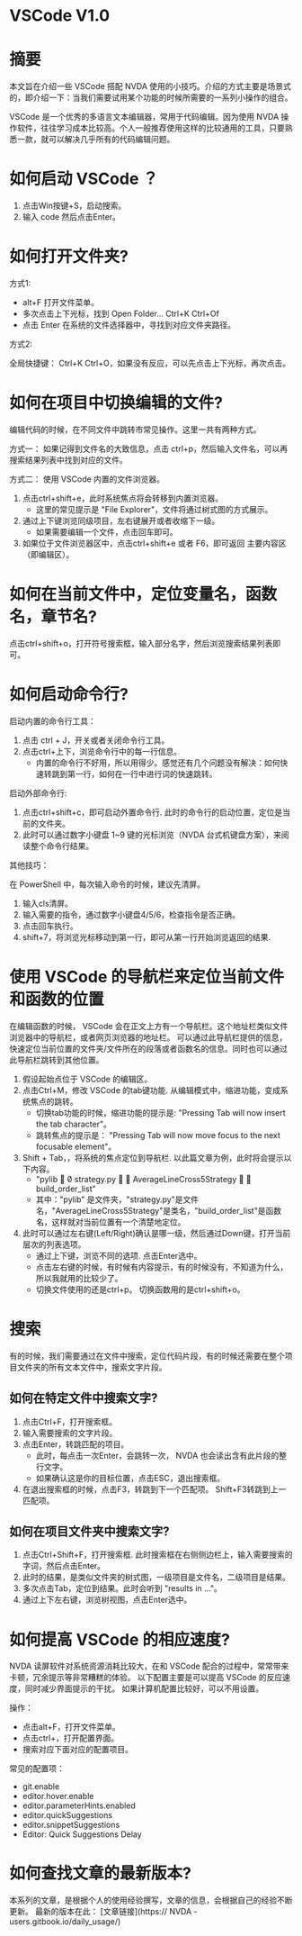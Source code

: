VSCode V1.0
=========

# 摘要

本文旨在介绍一些  VSCode  搭配  NVDA  使用的小技巧。介绍的方式主要是场景式的，即介绍一下：当我们需要试用某个功能的时候所需要的一系列小操作的组合。

VSCode 是一个优秀的多语言文本编辑器，常用于代码编辑。因为使用 NVDA 操作软件，往往学习成本比较高。个人一般推荐使用这样的比较通用的工具，只要熟悉一款，就可以解决几乎所有的代码编辑问题。

# 如何启动 VSCode ？

1. 点击Win按键+S，启动搜索。
2. 输入 code 然后点击Enter。

# 如何打开文件夹?

方式1: 

- alt+F 打开文件菜单。
- 多次点击上下光标，找到 Open Folder... Ctrl+K Ctrl+Of
- 点击 Enter 在系统的文件选择器中，寻找到对应文件夹路径。

方式2:

全局快捷键： Ctrl+K Ctrl+O，如果没有反应，可以先点击上下光标，再次点击。 


# 如何在项目中切换编辑的文件?

编辑代码的时候，在不同文件中跳转市常见操作。这里一共有两种方式。

方式一： 如果记得到文件名的大致信息，点击 ctrl+p，然后输入文件名，可以再搜索结果列表中找到对应的文件。

方式二： 使用 VSCode 内置的文件浏览器。
1. 点击ctrl+shift+e，此时系统焦点将会转移到内置浏览器。
    - 这里的常见提示是 "File Explorer"，文件将通过树式图的方式展示。
2. 通过上下键浏览同级项目，左右键展开或者收缩下一级。
    - 如果需要编辑一个文件，点击回车即可。
3. 如果位于文件浏览器区中，点击ctrl+shift+e 或者 F6，即可返回 主要内容区（即编辑区）。

# 如何在当前文件中，定位变量名，函数名，章节名?

点击ctrl+shift+o，打开符号搜索框，输入部分名字，然后浏览搜索结果列表即可。

# 如何启动命令行?

启动内置的命令行工具：
1. 点击 ctrl + J，开关或者关闭命令行工具。
2. 点击ctrl+上下，浏览命令行中的每一行信息。
    - 内置的命令行不好用，所以用得少。感觉还有几个问题没有解决：如何快速转跳到第一行，如何在一行中进行词的快速跳转。

启动外部命令行:
1. 点击ctrl+shift+c，即可启动外置命令行. 此时的命令行的启动位置，定位是当前的文件夹。
2. 此时可以通过数字小键盘 1~9 键的光标浏览（NVDA 台式机键盘方案），来阅读整个命令行结果。

其他技巧：

在 PowerShell 中，每次输入命令的时候，建议先清屏。

1. 输入cls清屏。
2. 输入需要的指令，通过数字小键盘4/5/6，检查指令是否正确。
3. 点击回车执行。
4. shift+7，将浏览光标移动到第一行，即可从第一行开始浏览返回的结果.


# 使用 VSCode 的导航栏来定位当前文件和函数的位置

在编辑函数的时候， VSCode 会在正文上方有一个导航栏。这个地址栏类似文件浏览器中的导航栏，或者网页浏览器的地址栏。
可以通过此导航栏提供的信息，快速定位当前位置的文件夹/文件所在的段落或者函数名的信息。同时也可以通过此导航栏跳转到其他位置。


1. 假设起始点位于 VSCode 的编辑区。
2. 点击Ctrl+M，修改 VSCode 的tab键功能. 从编辑模式中，缩进功能，变成系统焦点的跳转。
    - 切换tab功能的时候，缩进功能的提示是: "Pressing Tab will now insert the tab character"。
    - 跳转焦点的提示是： "Pressing Tab will now move focus to the next focusable element"。
3. Shift + Tab，，将系统的焦点定位到导航栏. 以此篇文章为例，此时将会提示以下内容。
    - "pylib   strategy.py   AverageLineCross5Strategy   build_order_list"
    - 其中："pylib" 是文件夹，"strategy.py"是文件名，"AverageLineCross5Strategy"是类名，"build_order_list"是函数名，这样就对当前位置有一个清楚地定位。
4. 此时可以通过左右键(Left/Right)确认是哪一级，然后通过Down键，打开当前层次的列表选项。
    - 通过上下键，浏览不同的选项. 点击Enter选中。
    - 点击左右键的时候，有时候有内容提示，有的时候没有，不知道为什么，所以我就用的比较少了。
    - 切换文件使用的还是ctrl+p。 切换函数用的是ctrl+shift+o。

# 搜索

有的时候，我们需要通过在文件中搜索，定位代码片段，有的时候还需要在整个项目文件夹的所有文本文件中，搜索文字片段。

## 如何在特定文件中搜索文字?

1. 点击Ctrl+F，打开搜索框。
2. 输入需要搜索的文字片段。
3. 点击Enter，转跳匹配的项目。
    - 此时，每点击一次Enter，会跳转一次， NVDA 也会读出含有此片段的整行文字。
    - 如果确认这是你的目标位置，点击ESC，退出搜索框。
4. 在退出搜索框的时候，点击F3，转跳到下一个匹配项。 Shift+F3转跳到上一匹配项。


## 如何在项目文件夹中搜索文字?

1. 点击Ctrl+Shift+F，打开搜索框. 此时搜索框在右侧侧边栏上，输入需要搜索的字词，然后点击Enter。
2. 此时的结果，是类似文件夹的树式图，一级项目是文件名，二级项目是结果。
3. 多次点击Tab，定位到结果。此时会听到 "results in ..."。
4. 通过上下左右键，浏览树视图，点击Enter选中。

# 如何提高 VSCode 的相应速度?

NVDA 读屏软件对系统资源消耗比较大，在和 VSCode 配合的过程中，常常带来卡顿，冗余提示等非常糟糕的体验。
以下配置主要是可以提高 VSCode 的反应速度，同时减少界面提示的干扰。
如果计算机配置比较好，可以不用设置。

操作：
- 点击alt+F，打开文件菜单。
- 点击ctrl+，打开配置界面。
- 搜索对应下面对应的配置项目。

常见的配置项：
- git.enable
- editor.hover.enable
- editor.parameterHints.enabled
- editor.quickSuggestions
- editor.snippetSuggestions
- Editor: Quick Suggestions Delay




# 如何查找文章的最新版本?

本系列的文章，是根据个人的使用经验撰写，文章的信息，会根据自己的经验不断更新。
最新的版本在此： [文章链接](https:// NVDA -users.gitbook.io/daily_usage/)

